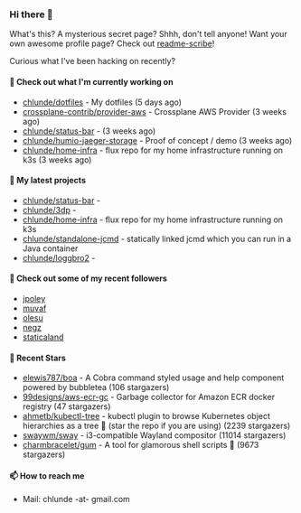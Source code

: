 ### Hi there 👋

What's this? A mysterious secret page? Shhh, don't tell anyone!
Want your own awesome profile page? Check out [readme-scribe](https://github.com/muesli/readme-scribe)!

Curious what I've been hacking on recently?

#### 👷 Check out what I'm currently working on

- [chlunde/dotfiles](https://github.com/chlunde/dotfiles) - My dotfiles (5 days ago)
- [crossplane-contrib/provider-aws](https://github.com/crossplane-contrib/provider-aws) - Crossplane AWS Provider (3 weeks ago)
- [chlunde/status-bar](https://github.com/chlunde/status-bar) -  (3 weeks ago)
- [chlunde/humio-jaeger-storage](https://github.com/chlunde/humio-jaeger-storage) - Proof of concept / demo (3 weeks ago)
- [chlunde/home-infra](https://github.com/chlunde/home-infra) - flux repo for my home infrastructure running on k3s  (3 weeks ago)

#### 🌱 My latest projects

- [chlunde/status-bar](https://github.com/chlunde/status-bar) - 
- [chlunde/3dp](https://github.com/chlunde/3dp) - 
- [chlunde/home-infra](https://github.com/chlunde/home-infra) - flux repo for my home infrastructure running on k3s 
- [chlunde/standalone-jcmd](https://github.com/chlunde/standalone-jcmd) - statically linked jcmd which you can run in a Java container
- [chlunde/loggbro2](https://github.com/chlunde/loggbro2) - 



#### 👯 Check out some of my recent followers

- [jpoley](https://github.com/jpoley)
- [muvaf](https://github.com/muvaf)
- [olesu](https://github.com/olesu)
- [negz](https://github.com/negz)
- [staticaland](https://github.com/staticaland)

#### 🌟 Recent Stars

- [elewis787/boa](https://github.com/elewis787/boa) - A Cobra command styled usage and help component powered by bubbletea  (106 stargazers)
- [99designs/aws-ecr-gc](https://github.com/99designs/aws-ecr-gc) - Garbage collector for Amazon ECR docker registry (47 stargazers)
- [ahmetb/kubectl-tree](https://github.com/ahmetb/kubectl-tree) - kubectl plugin to browse Kubernetes object hierarchies as a tree 🎄 (star the repo if you are using) (2239 stargazers)
- [swaywm/sway](https://github.com/swaywm/sway) - i3-compatible Wayland compositor (11014 stargazers)
- [charmbracelet/gum](https://github.com/charmbracelet/gum) - A tool for glamorous shell scripts 🎀 (9673 stargazers)

#### 📫 How to reach me

- Mail: chlunde -at- gmail.com
